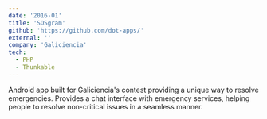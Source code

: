 ```yaml
---
date: '2016-01'
title: 'SOSgram'
github: 'https://github.com/dot-apps/'
external: ''
company: 'Galiciencia'
tech:
  - PHP
  - Thunkable
---
```


Android app built for Galiciencia's contest providing a unique way to resolve emergencies. Provides a chat interface
with emergency services, helping people to resolve non-critical issues in a seamless manner.
